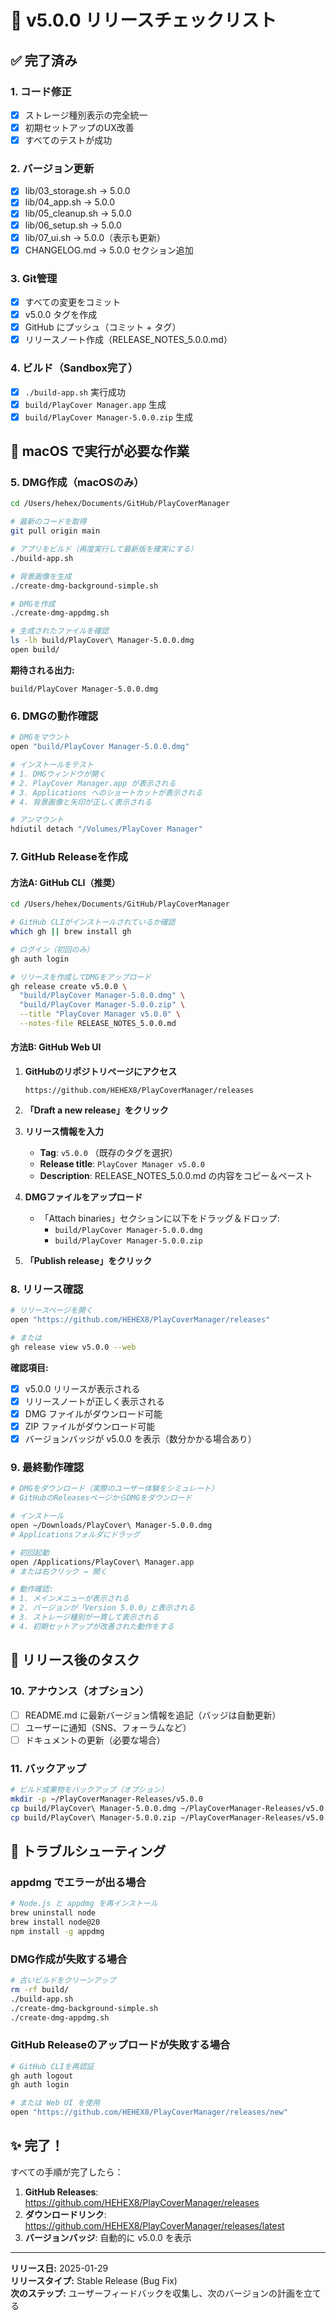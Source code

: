 # 🚀 v5.0.0 リリースチェックリスト

## ✅ 完了済み

### 1. コード修正
- [x] ストレージ種別表示の完全統一
- [x] 初期セットアップのUX改善
- [x] すべてのテストが成功

### 2. バージョン更新
- [x] lib/03_storage.sh → 5.0.0
- [x] lib/04_app.sh → 5.0.0
- [x] lib/05_cleanup.sh → 5.0.0
- [x] lib/06_setup.sh → 5.0.0
- [x] lib/07_ui.sh → 5.0.0（表示も更新）
- [x] CHANGELOG.md → 5.0.0 セクション追加

### 3. Git管理
- [x] すべての変更をコミット
- [x] v5.0.0 タグを作成
- [x] GitHub にプッシュ（コミット + タグ）
- [x] リリースノート作成（RELEASE_NOTES_5.0.0.md）

### 4. ビルド（Sandbox完了）
- [x] `./build-app.sh` 実行成功
- [x] `build/PlayCover Manager.app` 生成
- [x] `build/PlayCover Manager-5.0.0.zip` 生成

## 🔄 macOS で実行が必要な作業

### 5. DMG作成（macOSのみ）

```bash
cd /Users/hehex/Documents/GitHub/PlayCoverManager

# 最新のコードを取得
git pull origin main

# アプリをビルド（再度実行して最新版を確実にする）
./build-app.sh

# 背景画像を生成
./create-dmg-background-simple.sh

# DMGを作成
./create-dmg-appdmg.sh

# 生成されたファイルを確認
ls -lh build/PlayCover\ Manager-5.0.0.dmg
open build/
```

**期待される出力:**
```
build/PlayCover Manager-5.0.0.dmg
```

### 6. DMGの動作確認

```bash
# DMGをマウント
open "build/PlayCover Manager-5.0.0.dmg"

# インストールをテスト
# 1. DMGウィンドウが開く
# 2. PlayCover Manager.app が表示される
# 3. Applications へのショートカットが表示される
# 4. 背景画像と矢印が正しく表示される

# アンマウント
hdiutil detach "/Volumes/PlayCover Manager"
```

### 7. GitHub Releaseを作成

#### 方法A: GitHub CLI（推奨）

```bash
cd /Users/hehex/Documents/GitHub/PlayCoverManager

# GitHub CLIがインストールされているか確認
which gh || brew install gh

# ログイン（初回のみ）
gh auth login

# リリースを作成してDMGをアップロード
gh release create v5.0.0 \
  "build/PlayCover Manager-5.0.0.dmg" \
  "build/PlayCover Manager-5.0.0.zip" \
  --title "PlayCover Manager v5.0.0" \
  --notes-file RELEASE_NOTES_5.0.0.md
```

#### 方法B: GitHub Web UI

1. **GitHubのリポジトリページにアクセス**
   ```
   https://github.com/HEHEX8/PlayCoverManager/releases
   ```

2. **「Draft a new release」をクリック**

3. **リリース情報を入力**
   - **Tag**: `v5.0.0` （既存のタグを選択）
   - **Release title**: `PlayCover Manager v5.0.0`
   - **Description**: RELEASE_NOTES_5.0.0.md の内容をコピー＆ペースト

4. **DMGファイルをアップロード**
   - 「Attach binaries」セクションに以下をドラッグ＆ドロップ:
     - `build/PlayCover Manager-5.0.0.dmg`
     - `build/PlayCover Manager-5.0.0.zip`

5. **「Publish release」をクリック**

### 8. リリース確認

```bash
# リリースページを開く
open "https://github.com/HEHEX8/PlayCoverManager/releases"

# または
gh release view v5.0.0 --web
```

**確認項目:**
- [x] v5.0.0 リリースが表示される
- [x] リリースノートが正しく表示される
- [x] DMG ファイルがダウンロード可能
- [x] ZIP ファイルがダウンロード可能
- [x] バージョンバッジが v5.0.0 を表示（数分かかる場合あり）

### 9. 最終動作確認

```bash
# DMGをダウンロード（実際のユーザー体験をシミュレート）
# GitHubのReleasesページからDMGをダウンロード

# インストール
open ~/Downloads/PlayCover\ Manager-5.0.0.dmg
# Applicationsフォルダにドラッグ

# 初回起動
open /Applications/PlayCover\ Manager.app
# または右クリック → 開く

# 動作確認:
# 1. メインメニューが表示される
# 2. バージョンが「Version 5.0.0」と表示される
# 3. ストレージ種別が一貫して表示される
# 4. 初期セットアップが改善された動作をする
```

## 📝 リリース後のタスク

### 10. アナウンス（オプション）

- [ ] README.md に最新バージョン情報を追記（バッジは自動更新）
- [ ] ユーザーに通知（SNS、フォーラムなど）
- [ ] ドキュメントの更新（必要な場合）

### 11. バックアップ

```bash
# ビルド成果物をバックアップ（オプション）
mkdir -p ~/PlayCoverManager-Releases/v5.0.0
cp build/PlayCover\ Manager-5.0.0.dmg ~/PlayCoverManager-Releases/v5.0.0/
cp build/PlayCover\ Manager-5.0.0.zip ~/PlayCoverManager-Releases/v5.0.0/
```

## 🐛 トラブルシューティング

### appdmg でエラーが出る場合

```bash
# Node.js と appdmg を再インストール
brew uninstall node
brew install node@20
npm install -g appdmg
```

### DMG作成が失敗する場合

```bash
# 古いビルドをクリーンアップ
rm -rf build/
./build-app.sh
./create-dmg-background-simple.sh
./create-dmg-appdmg.sh
```

### GitHub Releaseのアップロードが失敗する場合

```bash
# GitHub CLIを再認証
gh auth logout
gh auth login

# または Web UI を使用
open "https://github.com/HEHEX8/PlayCoverManager/releases/new"
```

## ✨ 完了！

すべての手順が完了したら：

1. **GitHub Releases**: https://github.com/HEHEX8/PlayCoverManager/releases
2. **ダウンロードリンク**: https://github.com/HEHEX8/PlayCoverManager/releases/latest
3. **バージョンバッジ**: 自動的に v5.0.0 を表示

---

**リリース日:** 2025-01-29  
**リリースタイプ:** Stable Release (Bug Fix)  
**次のステップ:** ユーザーフィードバックを収集し、次のバージョンの計画を立てる
